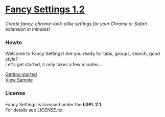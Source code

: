 # [Fancy Settings 1.2](https://github.com/frankkohlhepp/fancy-settings)

_Create fancy, chrome-look-alike settings for your Chrome or Safari extension in minutes!_

### Howto

Welcome to Fancy Settings! Are you ready for tabs, groups, search, good style?  
Let's get started, it only takes a few minutes...

[Getting started](https://github.com/frankkohlhepp/fancy-settings/wiki)  
[View Sample](http://frankkohlhepp.github.com/fancy-settings/)

### License

Fancy Settings is licensed under the **LGPL 2.1**.  
For details see _LICENSE.txt_
